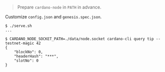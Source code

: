 > Prepare `cardano-node` in `PATH` in advance.

Customize `config.json` and `genesis.spec.json`.

```
$ ./serve.sh
...
```

```
$ CARDANO_NODE_SOCKET_PATH=./data/node.socket cardano-cli query tip --testnet-magic 42
{
    "blockNo": 0,
    "headerHash": "***",
    "slotNo": 0
}
```

